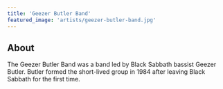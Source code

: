 ```yaml
---
title: 'Geezer Butler Band'
featured_image: 'artists/geezer-butler-band.jpg'
---
```


## About

The Geezer Butler Band was a band led by Black Sabbath bassist Geezer Butler. Butler formed the short-lived group in 1984 after leaving Black Sabbath for the first time.
